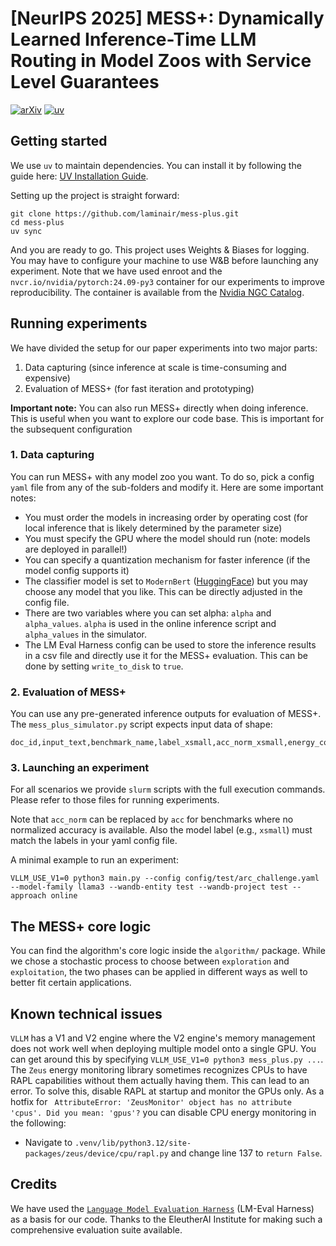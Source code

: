 # [NeurIPS 2025] MESS+: Dynamically Learned Inference-Time LLM Routing in Model Zoos with Service Level Guarantees

[![arXiv](https://img.shields.io/badge/arXiv-2505.19947-b31b1b.svg)](https://arxiv.org/abs/2505.19947)
[![uv](https://img.shields.io/endpoint?url=https://raw.githubusercontent.com/astral-sh/uv/main/assets/badge/v0.json)](https://github.com/astral-sh/uv)


## Getting started 
We use `uv` to maintain dependencies. You can install it by following the guide here: [UV Installation Guide](https://docs.astral.sh/uv/getting-started/installation/). 

Setting up the project is straight forward: 
```
git clone https://github.com/laminair/mess-plus.git
cd mess-plus 
uv sync
```

And you are ready to go. 
This project uses Weights & Biases for logging. You may have to configure your machine to use W&B before launching any experiment. 
Note that we have used enroot and the `nvcr.io/nvidia/pytorch:24.09-py3` container for our experiments to improve reproducibility.
The container is available from the [Nvidia NGC Catalog](https://catalog.ngc.nvidia.com/orgs/nvidia/containers/pytorch/tags).

## Running experiments
We have divided the setup for our paper experiments into two major parts: 
1. Data capturing (since inference at scale is time-consuming and expensive)
2. Evaluation of MESS+ (for fast iteration and prototyping)

**Important note:** You can also run MESS+ directly when doing inference. This is useful when you want to explore our code base. This is important for the subsequent configuration 


### 1. Data capturing 
You can run MESS+ with any model zoo you want. To do so, pick a config `yaml` file from any of the sub-folders and modify it. 
Here are some important notes: 
- You must order the models in increasing order by operating cost (for local inference that is likely determined by the parameter size)
- You must specify the GPU where the model should run (note: models are deployed in parallel!)
- You can specify a quantization mechanism for faster inference (if the model config supports it)
- The classifier model is set to `ModernBert` ([HuggingFace](https://huggingface.co/blog/modernbert)) but you may choose any model that you like. This can be directly adjusted in the config file.
- There are two variables where you can set alpha: `alpha` and `alpha_values`. `alpha` is used in the online inference script and `alpha_values` in the simulator.
- The LM Eval Harness config can be used to store the inference results in a csv file and directly use it for the MESS+ evaluation. This can be done by setting `write_to_disk` to `true`. 

### 2. Evaluation of MESS+ 
You can use any pre-generated inference outputs for evaluation of MESS+. The `mess_plus_simulator.py` script expects input data of shape: 
```
doc_id,input_text,benchmark_name,label_xsmall,acc_norm_xsmall,energy_consumption_xsmall,inference_time_xsmall,label_small,acc_norm_small,energy_consumption_small,inference_time_small,label_medium,acc_norm_medium,energy_consumption_medium,inference_time_medium,label_large,acc_norm_large,energy_consumption_large,inference_time_large
```

### 3. Launching an experiment
For all scenarios we provide `slurm` scripts with the full execution commands. Please refer to those files for running experiments.

Note that `acc_norm` can be replaced by `acc` for benchmarks where no normalized accuracy is available. 
Also the model label (e.g., `xsmall`) must match the labels in your yaml config file.  

A minimal example to run an experiment: 
```commandline
VLLM_USE_V1=0 python3 main.py --config config/test/arc_challenge.yaml --model-family llama3 --wandb-entity test --wandb-project test --approach online
```

## The MESS+ core logic
You can find the algorithm's core logic inside the `algorithm/` package.
While we chose a stochastic process to choose between `exploration` and `exploitation`, the two phases can be applied 
in different ways as well to better fit certain applications.


## Known technical issues
`VLLM` has a V1 and V2 engine where the V2 engine's memory management does not work well when deploying multiple model onto a single GPU. 
You can get around this by specifying `VLLM_USE_V1=0 python3 mess_plus.py ...`.
The `Zeus` energy monitoring library sometimes recognizes CPUs to have RAPL capabilities without them actually having them. 
This can lead to an error. To solve this, disable RAPL at startup and monitor the GPUs only.
As a hotfix for ` AttributeError: 'ZeusMonitor' object has no attribute 'cpus'. Did you mean: 'gpus'?` you can disable CPU energy monitoring in the following: 
- Navigate to `.venv/lib/python3.12/site-packages/zeus/device/cpu/rapl.py` and change line 137 to `return False`. 


## Credits 
We have used the [`Language Model Evaluation Harness`](https://github.com/EleutherAI/lm-evaluation-harness) (LM-Eval Harness) as a basis for our code.
Thanks to the EleutherAI Institute for making such a comprehensive evaluation suite available.
